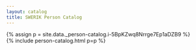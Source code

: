 ```yaml
---
layout: catalog
title: SWERIK Person Catalog
---
```

{% assign p = site.data._person-catalog.i-5BpKZwq8Nrrge7Ep1aDZB9 %}
{% include person-catalog.html p=p %}

